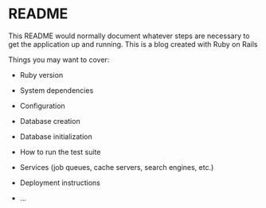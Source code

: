 # README

This README would normally document whatever steps are necessary to get the
application up and running.
This is a blog created with Ruby on Rails

Things you may want to cover:

* Ruby version

* System dependencies

* Configuration

* Database creation

* Database initialization

* How to run the test suite

* Services (job queues, cache servers, search engines, etc.)

* Deployment instructions

* ...
